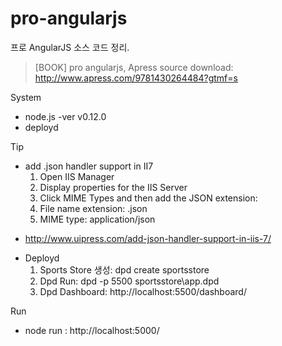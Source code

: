 # pro-angularjs
프로 AngularJS 소스 코드 정리.
> [BOOK] pro angularjs, Apress
> source download: http://www.apress.com/9781430264484?gtmf=s

System
- node.js -ver v0.12.0
- deployd

Tip
- add .json handler support in II7
  1) Open IIS Manager
  2) Display properties for the IIS Server
  3) Click MIME Types and then add the JSON extension:
  4) File name extension: .json
  5) MIME type: application/json
* http://www.uipress.com/add-json-handler-support-in-iis-7/

- Deployd
  1) Sports Store 생성: dpd create sportsstore
  2) Dpd Run: dpd -p 5500 sportsstore\app.dpd
  3) Dpd Dashboard: http://localhost:5500/dashboard/



Run
- node run : http://localhost:5000/


